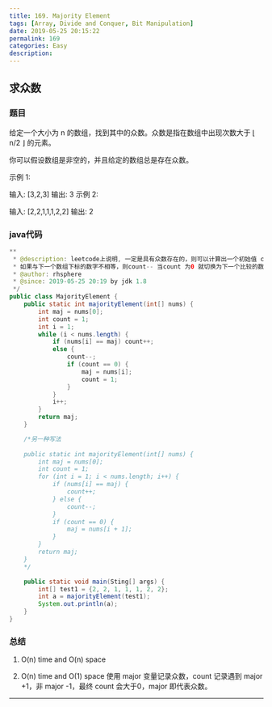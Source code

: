 ```yaml
---
title: 169. Majority Element
tags: [Array, Divide and Conquer, Bit Manipulation]
date: 2019-05-25 20:15:22
permalink: 169
categories: Easy
description:
---
```

<p class="description"></p>


<!-- more -->

## 求众数
###  题目
给定一个大小为 n 的数组，找到其中的众数。众数是指在数组中出现次数大于 ⌊ n/2 ⌋ 的元素。

你可以假设数组是非空的，并且给定的数组总是存在众数。

示例 1:

输入: [3,2,3]
输出: 3
示例 2:

输入: [2,2,1,1,1,2,2]
输出: 2


### java代码
```java
**
 * @description: leetcode上说明, 一定是具有众数存在的，则可以计算出一个初始值 count,从数组的下标1开始，
 * 如果与下一个数组下标的数字不相等，则count-- 当count 为0 就切换为下一个比较的数字
 * @author: rhsphere
 * @since: 2019-05-25 20:19 by jdk 1.8
 */
public class MajorityElement {
	public static int majorityElement(int[] nums) {
		int maj = nums[0];
		int count = 1;
		int i = 1;
		while (i < nums.length) {
			if (nums[i] == maj) count++;
			else {
				count--;
				if (count == 0) {
					maj = nums[i];
					count = 1;
				}
			}
			i++;
		}
		return maj;
	}

	/*另一种写法
	
	public static int majorityElement(int[] nums) {
		int maj = nums[0];
		int count = 1;
		for (int i = 1; i < nums.length; i++) {
			if (nums[i] == maj) {
				count++;
			} else {
				count--;
			}
			if (count == 0) {
				maj = nums[i + 1];
			}
		}
		return maj;
	}
	*/

	public static void main(Sting[] args) {
		int[] test1 = {2, 2, 1, 1, 1, 2, 2};
        int a = majorityElement(test1);
        System.out.println(a);
	}
}
```



### 总结
1. O(n) time and O(n) space

2. O(n) time and O(1) space 使用 major 变量记录众数，count 记录遇到 major +1，非 major -1，最终 count 会大于0，major 即代表众数。


<hr />